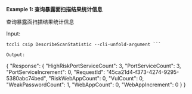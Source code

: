 **Example 1: 查询暴露面扫描结果统计信息**

查询暴露面扫描结果统计信息

Input: 

```
tccli csip DescribeScanStatistic --cli-unfold-argument ```

Output: 
```
{
    "Response": {
        "HighRiskPortServiceCount": 3,
        "PortServiceCount": 3,
        "PortServiceIncrement": 0,
        "RequestId": "45ca21d4-f373-4274-9295-5380abc74bed",
        "RiskWebAppCount": 0,
        "VulCount": 0,
        "WeakPasswordCount": 1,
        "WebAppCount": 0,
        "WebAppIncrement": 0
    }
}
```

